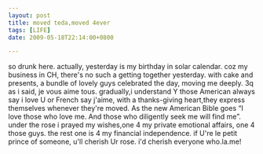 ```yaml
---
layout: post
title: moved teda,moved 4ever
tags: [LIFE]
date: 2009-05-18T22:14:00+0800

---
```




so drunk here. actually, yesterday is my birthday in solar calendar. coz my business in CH, there's no such a getting together yesterday. with cake and presents, a bundle of lovely guys celebrated the day, moving me deeply. 3q as i said, je vous aime tous. gradually,i understand Y those American always say i love U or French say j'aime, with a thanks-giving heart,they express themselves whenever they're moved. As the new American Bible goes “I love those who love me. And those who diligently seek me will find me”. under the rose i prayed my wishes,one 4 my private emotional affairs, one 4 those guys. the rest one is 4 my financial independence. if U're le petit prince of someone, u'll cherish Ur rose. i'd cherish everyone who.la.me!